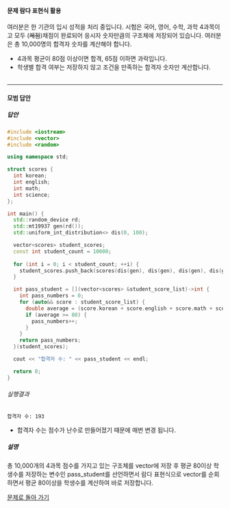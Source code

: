 #### 문제 람다 표현식 활용
여러분은 한 기관의 입시 성적을 처리 중입니다. 시험은 국어, 영어, 수학, 과학 4과목이고 모두 (~~체점~~)채점이 완료되어 응시자 숫자만큼의 구조체에 저장되어 있습니다. 여러분은 총 10,000명의 합격자 숫자를 계산해야 합니다.
* 4과목 평균이 80점 이상이면 합격, 65점 이하면 과락입니다.
* 학생별 합격 여부는 저장하지 않고 조건을 만족하는 합격자 숫자만 계산합니다.
<br/><br/>

---


#### 모범 답안
##### 답안
```cpp
#include <iostream>
#include <vector>
#include <random>

using namespace std;

struct scores {
  int korean;
  int english;
  int math;
  int science;
};

int main() {
  std::random_device rd;
  std::mt19937 gen(rd());
  std::uniform_int_distribution<> dis(0, 100);

  vector<scores> student_scores;
  const int student_count = 10000;
  
  for (int i = 0; i < student_count; ++i) {
    student_scores.push_back(scores(dis(gen), dis(gen), dis(gen), dis(gen)));
  }

  int pass_student = [](vector<scores> &student_score_list)->int {
    int pass_numbers = 0;
    for (auto&& score : student_score_list) {
      double average = (score.korean + score.english + score.math + score.science) / 4.0;
      if (average >= 80) {
        pass_numbers++;
      }
    }
    return pass_numbers;
  }(student_scores);

  cout << "합격자 수: " << pass_student << endl;

  return 0;
}
```
###### 실행결과
```
합격자 수: 193
```
* 합격자 수는 점수가 난수로 만들어졌기 때문에 매번 변경 됩니다.
##### 설명
총 10,000개의 4과목 점수를 가지고 있는 구조체를 vector에 저장 후 평균 80이상 학생수를 저장하는 변수인 pass_student를 선언하면서 람다 표현식으로 vector를 순회 하면서 평균 80이상을 학생수를 계산하여 바로 저장합니다.

[문제로 돌아 가기](README.md "문제로 돌아 가기")
